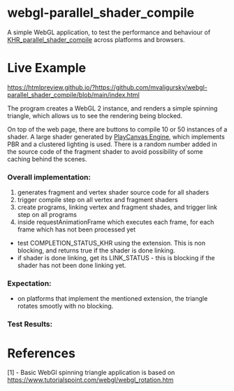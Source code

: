 # webgl-parallel_shader_compile

A simple WebGL application, to test the performance and behaviour of [KHR_parallel_shader_compile](https://developer.mozilla.org/en-US/docs/Web/API/KHR_parallel_shader_compile) across platforms and browsers.

# Live Example

https://htmlpreview.github.io/?https://github.com/mvaligursky/webgl-parallel_shader_compile/blob/main/index.html

The program creates a WebGL 2 instance, and renders a simple spinning triangle, which allows us to see the rendering being blocked.

On top of the web page, there are buttons to compile 10 or 50 instances of a shader. A large shader generated by [PlayCanvas Engine](https://github.com/playcanvas/engine), which implements PBR and a clustered lighting is used. There is a random number added in the source code of the fragment shader to avoid possibility of some caching behind the scenes.

### Overall implementation:
1. generates fragment and vertex shader source code for all shaders
2. trigger compile step on all vertex and fragment shaders
3. create programs, linking vertex and fragment shades, and trigger link step on all programs
4. inside requestAnimationFrame which executes each frame, for each frame which has not been processed yet
- test COMPLETION_STATUS_KHR using the extension. This is non blocking, and returns true if the shader is done linking.
- if shader is done linking, get its LINK_STATUS - this is blocking if the shader has not been done linking yet.

### Expectation:
- on platforms that implement the mentioned extension, the triangle rotates smootly with no blocking.

### Test Results:



# References
[1] - Basic WebGl spinning triangle application is based on https://www.tutorialspoint.com/webgl/webgl_rotation.htm
